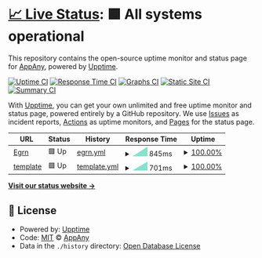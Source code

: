 # [📈 Live Status](https://status.appany.ru): <!--live status--> **🟩 All systems operational**

This repository contains the open-source uptime monitor and status page for [AppAny](https://appany.ru), powered by [Upptime](https://github.com/upptime/upptime).

[![Uptime CI](https://github.com/appany/AppAny.StatusPage/workflows/Uptime%20CI/badge.svg)](https://github.com/upptime/upptime/actions?query=workflow%3A%22Uptime+CI%22)
[![Response Time CI](https://github.com/appany/AppAny.StatusPage/workflows/Response%20Time%20CI/badge.svg)](https://github.com/upptime/upptime/actions?query=workflow%3A%22Response+Time+CI%22)
[![Graphs CI](https://github.com/appany/AppAny.StatusPage/workflows/Graphs%20CI/badge.svg)](https://github.com/upptime/upptime/actions?query=workflow%3A%22Graphs+CI%22)
[![Static Site CI](https://github.com/appany/AppAny.StatusPage/workflows/Static%20Site%20CI/badge.svg)](https://github.com/upptime/upptime/actions?query=workflow%3A%22Static+Site+CI%22)
[![Summary CI](https://github.com/appany/AppAny.StatusPage/workflows/Summary%20CI/badge.svg)](https://github.com/upptime/upptime/actions?query=workflow%3A%22Summary+CI%22)

With [Upptime](https://upptime.js.org), you can get your own unlimited and free uptime monitor and status page, powered entirely by a GitHub repository. We use [Issues](https://github.com/appany/AppAny.StatusPage/issues) as incident reports, [Actions](https://github.com/appany/AppAny.StatusPage/actions) as uptime monitors, and [Pages](https://status.appany.ru) for the status page.

<!--start: status pages-->
<!-- This summary is generated by Upptime (https://github.com/upptime/upptime) -->
<!-- Do not edit this manually, your changes will be overwritten -->
<!-- prettier-ignore -->
| URL | Status | History | Response Time | Uptime |
| --- | ------ | ------- | ------------- | ------ |
| <img alt="" src="https://favicons.githubusercontent.com/egrn.appany.ru" height="13"> [Egrn](https://egrn.appany.ru) | 🟩 Up | [egrn.yml](https://github.com/appany/AppAny.StatusPage/commits/master/history/egrn.yml) | <details><summary><img alt="Response time graph" src="./graphs/egrn/response-time-week.png" height="20"> 845ms</summary><br><a href="https://status.appany.ru/history/egrn"><img alt="Response time 845" src="https://img.shields.io/endpoint?url=https%3A%2F%2Fraw.githubusercontent.com%2Fappany%2FAppAny.StatusPage%2Fmaster%2Fapi%2Fegrn%2Fresponse-time.json"></a><br><a href="https://status.appany.ru/history/egrn"><img alt="24-hour response time 845" src="https://img.shields.io/endpoint?url=https%3A%2F%2Fraw.githubusercontent.com%2Fappany%2FAppAny.StatusPage%2Fmaster%2Fapi%2Fegrn%2Fresponse-time-day.json"></a><br><a href="https://status.appany.ru/history/egrn"><img alt="7-day response time 845" src="https://img.shields.io/endpoint?url=https%3A%2F%2Fraw.githubusercontent.com%2Fappany%2FAppAny.StatusPage%2Fmaster%2Fapi%2Fegrn%2Fresponse-time-week.json"></a><br><a href="https://status.appany.ru/history/egrn"><img alt="30-day response time 845" src="https://img.shields.io/endpoint?url=https%3A%2F%2Fraw.githubusercontent.com%2Fappany%2FAppAny.StatusPage%2Fmaster%2Fapi%2Fegrn%2Fresponse-time-month.json"></a><br><a href="https://status.appany.ru/history/egrn"><img alt="1-year response time 845" src="https://img.shields.io/endpoint?url=https%3A%2F%2Fraw.githubusercontent.com%2Fappany%2FAppAny.StatusPage%2Fmaster%2Fapi%2Fegrn%2Fresponse-time-year.json"></a></details> | <details><summary><a href="https://status.appany.ru/history/egrn">100.00%</a></summary><a href="https://status.appany.ru/history/egrn"><img alt="All-time uptime 100.00%" src="https://img.shields.io/endpoint?url=https%3A%2F%2Fraw.githubusercontent.com%2Fappany%2FAppAny.StatusPage%2Fmaster%2Fapi%2Fegrn%2Fuptime.json"></a><br><a href="https://status.appany.ru/history/egrn"><img alt="24-hour uptime 100.00%" src="https://img.shields.io/endpoint?url=https%3A%2F%2Fraw.githubusercontent.com%2Fappany%2FAppAny.StatusPage%2Fmaster%2Fapi%2Fegrn%2Fuptime-day.json"></a><br><a href="https://status.appany.ru/history/egrn"><img alt="7-day uptime 100.00%" src="https://img.shields.io/endpoint?url=https%3A%2F%2Fraw.githubusercontent.com%2Fappany%2FAppAny.StatusPage%2Fmaster%2Fapi%2Fegrn%2Fuptime-week.json"></a><br><a href="https://status.appany.ru/history/egrn"><img alt="30-day uptime 100.00%" src="https://img.shields.io/endpoint?url=https%3A%2F%2Fraw.githubusercontent.com%2Fappany%2FAppAny.StatusPage%2Fmaster%2Fapi%2Fegrn%2Fuptime-month.json"></a><br><a href="https://status.appany.ru/history/egrn"><img alt="1-year uptime 100.00%" src="https://img.shields.io/endpoint?url=https%3A%2F%2Fraw.githubusercontent.com%2Fappany%2FAppAny.StatusPage%2Fmaster%2Fapi%2Fegrn%2Fuptime-year.json"></a></details>
| <img alt="" src="https://favicons.githubusercontent.com/template.staging.appany.ru" height="13"> [template](https://template.staging.appany.ru) | 🟩 Up | [template.yml](https://github.com/appany/AppAny.StatusPage/commits/master/history/template.yml) | <details><summary><img alt="Response time graph" src="./graphs/template/response-time-week.png" height="20"> 701ms</summary><br><a href="https://status.appany.ru/history/template"><img alt="Response time 701" src="https://img.shields.io/endpoint?url=https%3A%2F%2Fraw.githubusercontent.com%2Fappany%2FAppAny.StatusPage%2Fmaster%2Fapi%2Ftemplate%2Fresponse-time.json"></a><br><a href="https://status.appany.ru/history/template"><img alt="24-hour response time 701" src="https://img.shields.io/endpoint?url=https%3A%2F%2Fraw.githubusercontent.com%2Fappany%2FAppAny.StatusPage%2Fmaster%2Fapi%2Ftemplate%2Fresponse-time-day.json"></a><br><a href="https://status.appany.ru/history/template"><img alt="7-day response time 701" src="https://img.shields.io/endpoint?url=https%3A%2F%2Fraw.githubusercontent.com%2Fappany%2FAppAny.StatusPage%2Fmaster%2Fapi%2Ftemplate%2Fresponse-time-week.json"></a><br><a href="https://status.appany.ru/history/template"><img alt="30-day response time 701" src="https://img.shields.io/endpoint?url=https%3A%2F%2Fraw.githubusercontent.com%2Fappany%2FAppAny.StatusPage%2Fmaster%2Fapi%2Ftemplate%2Fresponse-time-month.json"></a><br><a href="https://status.appany.ru/history/template"><img alt="1-year response time 701" src="https://img.shields.io/endpoint?url=https%3A%2F%2Fraw.githubusercontent.com%2Fappany%2FAppAny.StatusPage%2Fmaster%2Fapi%2Ftemplate%2Fresponse-time-year.json"></a></details> | <details><summary><a href="https://status.appany.ru/history/template">100.00%</a></summary><a href="https://status.appany.ru/history/template"><img alt="All-time uptime 100.00%" src="https://img.shields.io/endpoint?url=https%3A%2F%2Fraw.githubusercontent.com%2Fappany%2FAppAny.StatusPage%2Fmaster%2Fapi%2Ftemplate%2Fuptime.json"></a><br><a href="https://status.appany.ru/history/template"><img alt="24-hour uptime 100.00%" src="https://img.shields.io/endpoint?url=https%3A%2F%2Fraw.githubusercontent.com%2Fappany%2FAppAny.StatusPage%2Fmaster%2Fapi%2Ftemplate%2Fuptime-day.json"></a><br><a href="https://status.appany.ru/history/template"><img alt="7-day uptime 100.00%" src="https://img.shields.io/endpoint?url=https%3A%2F%2Fraw.githubusercontent.com%2Fappany%2FAppAny.StatusPage%2Fmaster%2Fapi%2Ftemplate%2Fuptime-week.json"></a><br><a href="https://status.appany.ru/history/template"><img alt="30-day uptime 100.00%" src="https://img.shields.io/endpoint?url=https%3A%2F%2Fraw.githubusercontent.com%2Fappany%2FAppAny.StatusPage%2Fmaster%2Fapi%2Ftemplate%2Fuptime-month.json"></a><br><a href="https://status.appany.ru/history/template"><img alt="1-year uptime 100.00%" src="https://img.shields.io/endpoint?url=https%3A%2F%2Fraw.githubusercontent.com%2Fappany%2FAppAny.StatusPage%2Fmaster%2Fapi%2Ftemplate%2Fuptime-year.json"></a></details>

<!--end: status pages-->

[**Visit our status website →**](https://status.appany.ru)

## 📄 License

- Powered by: [Upptime](https://github.com/upptime/upptime)
- Code: [MIT](./LICENSE) © [AppAny](https://appany.ru)
- Data in the `./history` directory: [Open Database License](https://opendatacommons.org/licenses/odbl/1-0/)
